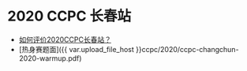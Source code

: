# 2020 CCPC 长春站

- [如何评价2020CCPC长春站？](https://www.zhihu.com/question/427096184)
- [热身赛题面]({{ var.upload_file_host }}ccpc/2020/ccpc-changchun-2020-warmup.pdf)